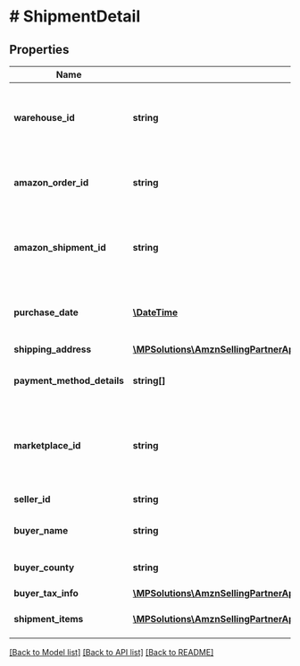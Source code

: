 # # ShipmentDetail

## Properties

Name | Type | Description | Notes
------------ | ------------- | ------------- | -------------
**warehouse_id** | **string** | The Amazon-defined identifier for the warehouse. | [optional]
**amazon_order_id** | **string** | The Amazon-defined identifier for the order. | [optional]
**amazon_shipment_id** | **string** | The Amazon-defined identifier for the shipment. | [optional]
**purchase_date** | [**\DateTime**](\DateTime.md) | The date and time when the order was created. | [optional]
**shipping_address** | [**\MPSolutions\AmznSellingPartnerApi\Models\ShipmentInvoicing\Address**](Address.md) |  | [optional]
**payment_method_details** | **string[]** | The list of payment method details. | [optional]
**marketplace_id** | **string** | The identifier for the marketplace where the order was placed. | [optional]
**seller_id** | **string** | The seller identifier. | [optional]
**buyer_name** | **string** | The name of the buyer. | [optional]
**buyer_county** | **string** | The county of the buyer. | [optional]
**buyer_tax_info** | [**\MPSolutions\AmznSellingPartnerApi\Models\ShipmentInvoicing\BuyerTaxInfo**](BuyerTaxInfo.md) |  | [optional]
**shipment_items** | [**\MPSolutions\AmznSellingPartnerApi\Models\ShipmentInvoicing\ShipmentItem[]**](ShipmentItem.md) | A list of shipment items. | [optional]

[[Back to Model list]](../../README.md#models) [[Back to API list]](../../README.md#endpoints) [[Back to README]](../../README.md)
